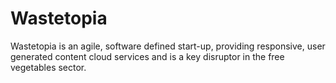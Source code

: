 # Wastetopia
Wastetopia is an agile, software defined start-up, providing responsive, user generated content cloud services and is a key disruptor in the free vegetables sector.


